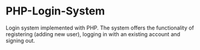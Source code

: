 # PHP-Login-System
Login system implemented with PHP. The system offers the functionality of registering (adding new user), logging in with an existing account and signing out.

